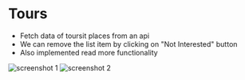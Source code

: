 # Tours

* Fetch data of toursit places from an api
* We can remove the list item by clicking on "Not Interested" button
* Also implemented read more functionality

![screenshot 1]("https://github.com/ArpanDhama2001/react-practice-projects/blob/master/02-tours/screenshot1.jpeg")
![screenshot 2]("https://github.com/ArpanDhama2001/react-practice-projects/blob/master/02-tours/screenshot2.jpeg")

